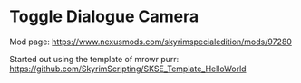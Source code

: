 # Toggle Dialogue Camera

Mod page: https://www.nexusmods.com/skyrimspecialedition/mods/97280

Started out using the template of mrowr purr: https://github.com/SkyrimScripting/SKSE_Template_HelloWorld